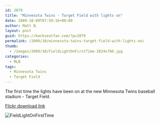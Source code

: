 ```yaml
---
id: 2079
title: "Minnesota Twins - Target Field with lights on"
date: 2009-10-09T07:59:16+00:00
author: Matt B.
layout: post
guid: https://backseatfan.com/?p=2079
permalink: /2009/10/minnesota-twins-target-field-with-lights-on/
thumb:
  - /images/2009/10/FieldLightOnFirstTime-1024x766.jpg
categories:
  - MLB
tags:
  - Minnesota Twins
  - Target Field
---
```


<div class="entry">
  <p>
    The first time the lights have been on at the new Minnesota Twins baseball stadium - Target Field.
  </p>

  <p>
    <a href="http://www.flickr.com/photos/18529139@N00/3995789092/">Flickr download link</a>
  </p>

  <p>
    <a href="http://www.flickr.com/photos/18529139@N00/3995789092/"></a><img class="aligncenter size-large wp-image-2080" title="FieldLightOnFirstTime" src="/images/2009/10/FieldLightOnFirstTime-1024x766.jpg" alt="FieldLightOnFirstTime" width="512" height="383" srcset="/images/2009/10/FieldLightOnFirstTime-1024x766.jpg 1024w, /images/2009/10/FieldLightOnFirstTime-300x224.jpg 300w" sizes="(max-width: 512px) 100vw, 512px" />
  </p>
</div>
